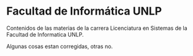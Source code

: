 # Facultad de Informática UNLP

Contenidos de las materias de la carrera Licenciatura en Sistemas de la Facultad de Informatica UNLP.

Algunas cosas estan corregidas, otras no.
